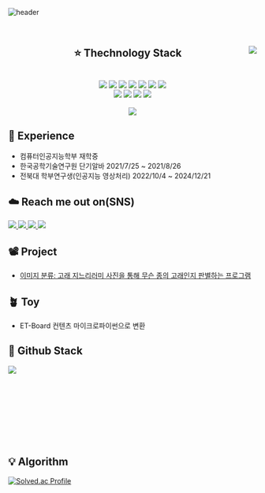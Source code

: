 ![header](https://capsule-render.vercel.app/api?type=waving&color=gradient&height=300&section=header&text=Welcome&fontSize=90&animation=fadeIn&fontAlignY=38&desc=Chanya's%20Github%20Profile&descAlignY=51&descAlign=62)

<br>


<div align="center">

<img align="right" src="https://github-readme-stats.vercel.app/api/top-langs/?username=sclee0724&theme=dracula&exclude_repo=Computer-Science-Engineering&layout=compact&langs_count=10"/>
  
<h2 align="center">⭐ Thechnology Stack</h2><br>
<img src="https://img.shields.io/badge/C-00599C?style=flat-square&logo=c&logoColor=white"/>
<img src="https://img.shields.io/badge/-C++-00599C?style=flat-square&logo=c"/>
<img src="https://img.shields.io/badge/-HTML5-E34F26?style=flat-square&logo=html5&logoColor=white"/>
<img src="https://img.shields.io/badge/-JavaScript-black?style=flat-square&logo=javascript"/>
<img src="https://img.shields.io/badge/-Python-yellow?style=flat-square&logo=Python"/>
<img src="https://img.shields.io/badge/-CSS3-1572B6?style=flat-square&logo=css3"/>
<img src="https://img.shields.io/badge/-Flask-black?style=flat-square&logo=Flask"/><br>
<img src="https://img.shields.io/badge/-PyTorch-orange?style=flat-square&logo=PyTorch"/>
<img src="https://img.shields.io/badge/-Amazon AWS-232F3E?style=flat-square&logo=Amazon AWS"/>
<img src="https://img.shields.io/badge/-Git-black?style=flat-square&logo=git"/>
<img src="https://img.shields.io/badge/-GitHub-black?style=flat-square&logo=github"/><br><br>
<a href="https://github.com/sclee0724/"><img src="https://hits.seeyoufarm.com/api/count/incr/badge.svg?url=https%3A%2F%2Fgithub.com%2Fsclee0724&count_bg=%23225FBC&title_bg=%23555555&icon=&icon_color=%23E7E7E7&title=hits&edge_flat=false"/></a><br>

</div>

<div align="left">
<h2 align="left">📆 Experience</h2>
<ul>
  <li>컴퓨터인공지능학부 재학중</li>
  <li>한국공학기술연구원 단기알바 2021/7/25 ~ 2021/8/26</li>
  <li>전북대 학부연구생(인공지능 영상처리) 2022/10/4 ~ 2024/12/21</li>
</ul>

<h2 align="left">☁️ Reach me out on(SNS)</h2>
<a href="https://www.facebook.com" target="_blank">
 <img src="https://img.shields.io/badge/Facebook-1877F2?style=flat-square&logo=Facebook&logoColor=white"/>
</a>
<a href="https://www.instagram.com/jade__scl/">
 <img src="https://img.shields.io/badge/Instagram-E4405F?style=flat-square&logo=Instagram&logoColor=white"/>
</a>
<a href="mailto: sclee0724@gmail.com">
 <img src="https://img.shields.io/badge/-sclee0724-c14438?style=flat-square&logo=Gmail&logoColor=white&link=mailto:sclee0724@gmail.com/">
</a>
<a href="http://qr.kakao.com/talk/d7Rt3Z6OSvp.Kw.Dj7Rgbkl5h8k-/">
 <img src="https://img.shields.io/badge/Kakao Talk-yellow?style=flat-square&logo=KakaoTalk&logoColor=white"/>
</a><br>
  
<h2 align="left">📽️ Project</h2>
<ul>
  <li><a href="https://github.com/sclee0724/Whale_Fin_Image_Classification_Project">이미지 분류: 고래 지느리러미 사진을 통해 무슨 종의 고래인지 판별하는 프로그램</a></li>
</ul>

<h2 align="left">🪴 Toy</h2>
<ul>
  <li>ET-Board 컨텐츠 마이크로파이썬으로 변환</li>
</ul>
<h2 align="left">📗 Github Stack</h2>
<img align="left" src ="https://github-readme-stats.vercel.app/api?username=sclee0724&show_icons=true&theme=radical"/>
<br><br><br><br><br><br><br><br><br>

<h2 align="left">💡 Algorithm</h2>

[![Solved.ac Profile](http://mazassumnida.wtf/api/v2/generate_badge?boj=sclee0724)](https://solved.ac/sclee0724/)

</div>



